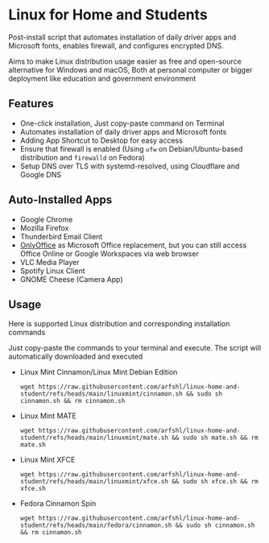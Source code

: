# Linux for Home and Students

Post-install script that automates installation of daily driver apps and Microsoft fonts, enables firewall, and configures encrypted DNS.

Aims to make Linux distribution usage easier as free and open-source alternative for Windows and macOS, Both at personal computer or bigger deployment like education and
government environment

## Features
- One-click installation, Just copy-paste command on Terminal
- Automates installation of daily driver apps and Microsoft fonts
- Adding App Shortcut to Desktop for easy access
- Ensure that firewall is enabled (Using `ufw` on Debian/Ubuntu-based distribution and `firewalld` on Fedora)
- Setup DNS over TLS with systemd-resolved, using Cloudflare and Google DNS

## Auto-Installed Apps
- Google Chrome
- Mozilla Firefox
- Thunderbird Email Client
- [OnlyOffice](https://www.onlyoffice.com/download-desktop.aspx) as Microsoft Office replacement, but you can still access Office Online or Google Workspaces via web browser
- VLC Media Player
- Spotify Linux Client
- GNOME Cheese (Camera App)

## Usage

Here is supported Linux distribution and corresponding installation commands

Just copy-paste the commands to your terminal and execute. The script will automatically downloaded and executed

- Linux Mint Cinnamon/Linux Mint Debian Edition

      wget https://raw.githubusercontent.com/arfshl/linux-home-and-student/refs/heads/main/linuxmint/cinnamon.sh && sudo sh cinnamon.sh && rm cinnamon.sh

- Linux Mint MATE

      wget https://raw.githubusercontent.com/arfshl/linux-home-and-student/refs/heads/main/linuxmint/mate.sh && sudo sh mate.sh && rm mate.sh

- Linux Mint XFCE

      wget https://raw.githubusercontent.com/arfshl/linux-home-and-student/refs/heads/main/linuxmint/xfce.sh && sudo sh xfce.sh && rm xfce.sh

- Fedora Cinnamon Spin

      wget https://raw.githubusercontent.com/arfshl/linux-home-and-student/refs/heads/main/fedora/cinnamon.sh && sudo sh cinnamon.sh && rm cinnamon.sh

